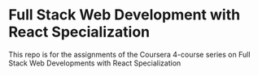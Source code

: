 # Full Stack Web Development with React Specialization

This repo is for the assignments of the Coursera 4-course series on Full Stack Web Developments with React Specialization

